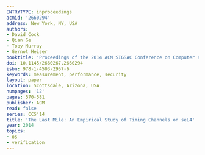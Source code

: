 ```yaml
---
ENTRYTYPE: inproceedings
acmid: '2660294'
address: New York, NY, USA
authors:
- David Cock
- Qian Ge
- Toby Murray
- Gernot Heiser
booktitle: 'Proceedings of the 2014 ACM SIGSAC Conference on Computer and Communications Security'
doi: 10.1145/2660267.2660294
isbn: 978-1-4503-2957-6
keywords: measurement, performance, security
layout: paper
location: Scottsdale, Arizona, USA
numpages: '12'
pages: 570-581
publisher: ACM
read: false
series: CCS'14
title: 'The Last Mile: An Empirical Study of Timing Channels on seL4'
year: 2014
topics:
- os
- verification
---
```

